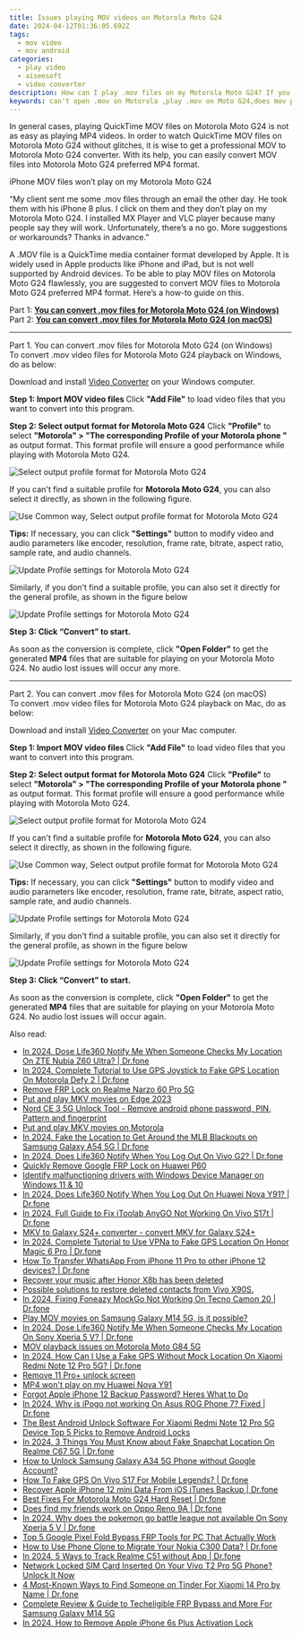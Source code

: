 ```yaml
---
title: Issues playing MOV videos on Motorola Moto G24
date: 2024-04-12T01:36:05.692Z
tags: 
  - mov video
  - mov android
categories: 
  - play video
  - aiseesoft
  - video converter
description: How can I play .mov files on my Motorola Moto G24? If you are in a trouble to watch MOV videos on Motorola Moto G24, you may wish to read this guide. It explains how to convert MOV files to MP4 format for playing on Motorola Moto G24 smoothly. 
keywords: can't open .mov on Motorola ,play .mov on Moto G24,does mov play on Motorola ,mov to Motorola  converter,will mov play on Moto G24,play .mov on Motorola Moto G24,mov file not supported in Motorola Moto G24,Motorola Moto G24 wont play mov,mov codec vlc android,mov converter android 2018,playing mov videos on phone android,mov to h264 converter android
---
```


<div class="atpl-content atpl-for-aiseesoft-video-converter play-mov-on-android">

<div class="atpl-post-description-part-1">
<div class="tpl-content-sub-paragraph-normal">
  <p>
    In general cases, playing QuickTime MOV files on Motorola Moto G24 is not as easy as playing MP4 videos. In order to watch QuickTime MOV files on Motorola Moto G24 without glitches, it is wise to get a professional MOV to Motorola Moto G24 converter. With its help, you can easily convert MOV files into Motorola Moto G24 preferred MP4 format. 
  </p>
</div>
</div>



<div class="atpl-post-description-part-2">
<div class="tpl-content-sub-paragraph-question">
  iPhone MOV files won’t play on my Motorola Moto G24
</div>
<div class="tpl-content-sub-paragraph-content">
<p>
  “My client sent me some .mov files through an email the other day. He took them with his iPhone 8 plus. I click on them and they don’t play on my Motorola Moto G24. I installed MX Player and VLC player because many people say they will work. Unfortunately, there’s a no go. More suggestions or workarounds? Thanks in advance.”
</p>
<p>
  A .MOV file is a QuickTime media container format developed by Apple. It is widely used in Apple products like iPhone and iPad, but is not well supported by Android devices. To be able to play MOV files on Motorola Moto G24 flawlessly, you are suggested to convert MOV files to Motorola Moto G24 preferred MP4 format. Here’s a how-to guide on this.
</p>
</div>
</div>

Part 1: <strong><a href="#p1">You can convert .mov files for Motorola Moto G24 (on Windows)</a></strong>
Part 2: <strong><a href="#p2">You can convert .mov files for Motorola Moto G24 (on macOS)</a></strong>

<!-- Part 1 -->
<a id="p1" name="p1" ></a><hr>

<div class="atpl-step-part-style">Part 1. You can convert .mov files for Motorola Moto G24 (on Windows)</div>
To convert .mov video files for Motorola Moto G24 playback on Windows, do as below:

Download and install <a class="atpl-step-content-a-style" href="https://tools.techidaily.com/aiseesoft-total-video-converter/" >Video Converter</a> on your Windows computer.


<strong>Step 1: Import MOV video files </strong>
Click <b>"Add File"</b> to load video files that you want to convert into this program.

<strong>Step 2: Select output format for Motorola Moto G24</strong>
Click <b>"Profile"</b> to select <b>"Motorola" > "The corresponding Profile of your Motorola phone "</b> as output format. This format profile will ensure a good performance while playing with Motorola Moto G24.

<img src="https://tools.techidaily.com/images/apps/aiseesoft/video-converter/devices/moto/fv.mp4/win/profile-4.png" class="atpl-imgstyle" alt="Select output profile format for Motorola Moto G24" />

If you can't find a suitable profile for **Motorola Moto G24**, you can also select it directly, as shown in the following figure.

<img src="https://tools.techidaily.com/images/apps/aiseesoft/video-converter/devices/common_android/fv.mp4/win/profile.png" class="atpl-imgstyle" alt="Use Common way, Select output profile format for Motorola Moto G24" />

<strong>Tips:</strong>
If necessary, you can click <b>"Settings"</b> button to modify video and audio parameters like encoder, resolution, frame rate, bitrate, aspect ratio, sample rate, and audio channels. 

<img src="https://tools.techidaily.com/images/apps/aiseesoft/video-converter/devices/moto/fv.mp4/win/settings-3.png" class="atpl-imgstyle"  alt="Update Profile settings for Motorola Moto G24" />

Similarly, if you don't find a suitable profile, you can also set it directly for the general profile, as shown in the figure below

<img src="https://tools.techidaily.com/images/apps/aiseesoft/video-converter/devices/common_android/fv.mp4/win/settings.png" class="atpl-imgstyle"  alt="Update Profile settings for Motorola Moto G24" />

<strong>Step 3: Click “Convert” to start.</strong>

As soon as the conversion is complete, click <b>"Open Folder"</b> to get the generated <b>MP4</b> files that are suitable for playing on your Motorola Moto G24. No audio lost issues will occur any more.

<!-- Part 2 -->
<a id="p2" name="p2"></a><hr>

<div class="atpl-step-part-style">Part 2. You can convert .mov files for Motorola Moto G24 (on macOS)</div>
To convert .mov video files for Motorola Moto G24 playback on Mac, do as below:

Download and install <a class="atpl-step-content-a-style" href="https://tools.techidaily.com/aiseesoft-total-video-converter/" >Video Converter</a> on your Mac computer.

<strong>Step 1: Import MOV video files </strong>
Click <b>"Add File"</b> to load video files that you want to convert into this program.

<strong>Step 2: Select output format for Motorola Moto G24</strong>
Click <b>"Profile"</b> to select <b>"Motorola" > "The corresponding Profile of your Motorola phone "</b> as output format. This format profile will ensure a good performance while playing with Motorola Moto G24.

<img src="https://tools.techidaily.com/images/apps/aiseesoft/video-converter/devices/moto/fv.mp4/mac/profile.png" class="atpl-imgstyle" alt="Select output profile format for Motorola Moto G24" />

If you can't find a suitable profile for **Motorola Moto G24**, you can also select it directly, as shown in the following figure.

<img src="https://tools.techidaily.com/images/apps/aiseesoft/video-converter/devices/common_android/fv.mp4/mac/profile.png" class="atpl-imgstyle" alt="Use Common way, Select output profile format for Motorola Moto G24" />

<strong>Tips:</strong>
If necessary, you can click <b>"Settings"</b> button to modify video and audio parameters like encoder, resolution, frame rate, bitrate, aspect ratio, sample rate, and audio channels. 

<img src="https://tools.techidaily.com/images/apps/aiseesoft/video-converter/devices/moto/fv.mp4/mac/settings.png" class="atpl-imgstyle"  alt="Update Profile settings for Motorola Moto G24" />

Similarly, if you don't find a suitable profile, you can also set it directly for the general profile, as shown in the figure below

<img src="https://tools.techidaily.com/images/apps/aiseesoft/video-converter/devices/common_android/fv.mp4/win/settings.png" class="atpl-imgstyle"  alt="Update Profile settings for Motorola Moto G24" />

<strong>Step 3: Click “Convert” to start.</strong>

As soon as the conversion is complete, click <b>"Open Folder"</b> to get the generated <b>MP4</b> files that are suitable for playing on your Motorola Moto G24. No audio lost issues will occur again.



<div class="atpl-post-end">
  <div class="atpl-post-device-model-description">
    
  </div>
</div>

<ins class="adsbygoogle"
     style="display:block"
     data-ad-client="ca-pub-7571918770474297"
     data-ad-slot="8358498916"
     data-ad-format="auto"
     data-full-width-responsive="true"></ins>


</div>
<ins class="adsbygoogle"
    style="display:block"
    data-ad-format="autorelaxed"
    data-ad-client="ca-pub-7571918770474297"
    data-ad-slot="1223367746"></ins>

<span class="atpl-alsoreadstyle">Also read:</span>
<div><ul>
<li><a href="https://review-topics.techidaily.com/in-2024-dose-life360-notify-me-when-someone-checks-my-location-on-zte-nubia-z60-ultra-drfone-by-drfone-virtual-android/"><u>In 2024, Dose Life360 Notify Me When Someone Checks My Location On ZTE Nubia Z60 Ultra? | Dr.fone</u></a></li>
<li><a href="https://review-topics.techidaily.com/in-2024-complete-tutorial-to-use-gps-joystick-to-fake-gps-location-on-motorola-defy-2-drfone-by-drfone-virtual-android/"><u>In 2024, Complete Tutorial to Use GPS Joystick to Fake GPS Location On Motorola Defy 2 | Dr.fone</u></a></li>
<li><a href="https://review-topics.techidaily.com/remove-frp-lock-on-realme-narzo-60-pro-5g-by-drfone-android-unlock-remove-google-frp/"><u>Remove FRP Lock on Realme Narzo 60 Pro 5G</u></a></li>
<li><a href="https://review-topics.techidaily.com/put-and-play-mkv-movies-on-edge-2023-by-aiseesoft-video-converter-play-mkv-on-android/"><u>Put and play MKV movies on Edge 2023</u></a></li>
<li><a href="https://review-topics.techidaily.com/nord-ce-3-5g-unlock-tool-remove-android-phone-password-pin-pattern-and-fingerprint-by-drfone-android-unlock-android-unlock/"><u>Nord CE 3 5G Unlock Tool - Remove android phone password, PIN, Pattern and fingerprint</u></a></li>
<li><a href="https://review-topics.techidaily.com/put-and-play-mkv-movies-on-motorola-by-aiseesoft-video-converter-play-mkv-on-android/"><u>Put and play MKV movies on Motorola</u></a></li>
<li><a href="https://review-topics.techidaily.com/in-2024-fake-the-location-to-get-around-the-mlb-blackouts-on-samsung-galaxy-a54-5g-drfone-by-drfone-virtual-android/"><u>In 2024, Fake the Location to Get Around the MLB Blackouts on Samsung Galaxy A54 5G | Dr.fone</u></a></li>
<li><a href="https://review-topics.techidaily.com/in-2024-does-life360-notify-when-you-log-out-on-vivo-g2-drfone-by-drfone-virtual-android/"><u>In 2024, Does Life360 Notify When You Log Out On Vivo G2? | Dr.fone</u></a></li>
<li><a href="https://review-topics.techidaily.com/quickly-remove-google-frp-lock-on-huawei-p60-by-drfone-android-unlock-remove-google-frp/"><u>Quickly Remove Google FRP Lock on Huawei P60</u></a></li>
<li><a href="https://review-topics.techidaily.com/identify-malfunctioning-drivers-with-windows-device-manager-on-windows-11-and-10-by-drivereasy-guide/"><u>Identify malfunctioning drivers with Windows Device Manager on Windows 11 & 10</u></a></li>
<li><a href="https://review-topics.techidaily.com/in-2024-does-life360-notify-when-you-log-out-on-huawei-nova-y91-drfone-by-drfone-virtual-android/"><u>In 2024, Does Life360 Notify When You Log Out On Huawei Nova Y91? | Dr.fone</u></a></li>
<li><a href="https://review-topics.techidaily.com/in-2024-full-guide-to-fix-itoolab-anygo-not-working-on-vivo-s17t-drfone-by-drfone-virtual-android/"><u>In 2024, Full Guide to Fix iToolab AnyGO Not Working On Vivo S17t | Dr.fone</u></a></li>
<li><a href="https://review-topics.techidaily.com/mkv-to-galaxy-s24plus-converter-convert-mkv-for-galaxy-s24plus-by-aiseesoft-video-converter-play-mkv-on-android/"><u>MKV to Galaxy S24+ converter - convert MKV for Galaxy S24+</u></a></li>
<li><a href="https://review-topics.techidaily.com/in-2024-complete-tutorial-to-use-vpna-to-fake-gps-location-on-honor-magic-6-pro-drfone-by-drfone-virtual-android/"><u>In 2024, Complete Tutorial to Use VPNa to Fake GPS Location On Honor Magic 6 Pro | Dr.fone</u></a></li>
<li><a href="https://review-topics.techidaily.com/how-to-transfer-whatsapp-from-iphone-11-pro-to-other-iphone-12-devices-drfone-by-drfone-transfer-whatsapp-from-ios-transfer-whatsapp-from-ios/"><u>How To Transfer WhatsApp From iPhone 11 Pro to other iPhone 12 devices? | Dr.fone</u></a></li>
<li><a href="https://review-topics.techidaily.com/recover-your-music-after-honor-x8b-has-been-deleted-by-fonelab-android-recover-music/"><u>Recover your music after Honor X8b has been deleted</u></a></li>
<li><a href="https://review-topics.techidaily.com/possible-solutions-to-restore-deleted-contacts-from-vivo-x90s-by-fonelab-android-recover-contacts/"><u>Possible solutions to restore deleted contacts from Vivo X90S.</u></a></li>
<li><a href="https://review-topics.techidaily.com/in-2024-fixing-foneazy-mockgo-not-working-on-tecno-camon-20-drfone-by-drfone-virtual-android/"><u>In 2024, Fixing Foneazy MockGo Not Working On Tecno Camon 20 | Dr.fone</u></a></li>
<li><a href="https://review-topics.techidaily.com/play-mov-movies-on-samsung-galaxy-m14-5g-is-it-possible-by-aiseesoft-video-converter-play-mov-on-android/"><u>Play MOV movies on Samsung Galaxy M14 5G, is it possible?</u></a></li>
<li><a href="https://review-topics.techidaily.com/in-2024-dose-life360-notify-me-when-someone-checks-my-location-on-sony-xperia-5-v-drfone-by-drfone-virtual-android/"><u>In 2024, Dose Life360 Notify Me When Someone Checks My Location On Sony Xperia 5 V? | Dr.fone</u></a></li>
<li><a href="https://review-topics.techidaily.com/mov-playback-issues-on-motorola-moto-g84-5g-by-aiseesoft-video-converter-play-mov-on-android/"><u>MOV playback issues on Motorola Moto G84 5G</u></a></li>
<li><a href="https://review-topics.techidaily.com/in-2024-how-can-i-use-a-fake-gps-without-mock-location-on-xiaomi-redmi-note-12-pro-5g-drfone-by-drfone-virtual-android/"><u>In 2024, How Can I Use a Fake GPS Without Mock Location On Xiaomi Redmi Note 12 Pro 5G? | Dr.fone</u></a></li>
<li><a href="https://review-topics.techidaily.com/remove-11-proplus-unlock-screen-by-drfone-android-unlock-android-unlock/"><u>Remove 11 Pro+ unlock screen</u></a></li>
<li><a href="https://review-topics.techidaily.com/mp4-won-t-play-on-my-huawei-nova-y91-by-aiseesoft-video-converter-play-mp4-on-android/"><u>MP4 won't play on my Huawei Nova Y91</u></a></li>
<li><a href="https://ios-unlock.techidaily.com/forgot-apple-iphone-12-backup-password-heres-what-to-do-by-drfone-ios/"><u>Forgot Apple iPhone 12 Backup Password? Heres What to Do</u></a></li>
<li><a href="https://android-pokemon-go.techidaily.com/in-2024-why-is-ipogo-not-working-on-asus-rog-phone-7-fixed-drfone-by-drfone-virtual-android/"><u>In 2024, Why is iPogo not working On Asus ROG Phone 7? Fixed | Dr.fone</u></a></li>
<li><a href="https://sim-unlock.techidaily.com/the-best-android-unlock-software-for-xiaomi-redmi-note-12-pro-5g-device-top-5-picks-to-remove-android-locks-by-drfone-android/"><u>The Best Android Unlock Software For Xiaomi Redmi Note 12 Pro 5G Device Top 5 Picks to Remove Android Locks</u></a></li>
<li><a href="https://location-social.techidaily.com/in-2024-3-things-you-must-know-about-fake-snapchat-location-on-realme-c67-5g-drfone-by-drfone-virtual-android/"><u>In 2024, 3 Things You Must Know about Fake Snapchat Location On Realme C67 5G | Dr.fone</u></a></li>
<li><a href="https://android-unlock.techidaily.com/how-to-unlock-samsung-galaxy-a34-5g-phone-without-google-account-by-drfone-android/"><u>How to Unlock Samsung Galaxy A34 5G Phone without Google Account?</u></a></li>
<li><a href="https://fake-location.techidaily.com/how-to-fake-gps-on-vivo-s17-for-mobile-legends-drfone-by-drfone-virtual-android/"><u>How To Fake GPS On Vivo S17 For Mobile Legends? | Dr.fone</u></a></li>
<li><a href="https://techidaily.com/recover-apple-iphone-12-mini-data-from-ios-itunes-backup-drfone-by-drfone-ios-data-recovery-ios-data-recovery/"><u>Recover Apple iPhone 12 mini Data From iOS iTunes Backup | Dr.fone</u></a></li>
<li><a href="https://techidaily.com/best-fixes-for-motorola-moto-g24-hard-reset-drfone-by-drfone-reset-android-reset-android/"><u>Best Fixes For Motorola Moto G24 Hard Reset | Dr.fone</u></a></li>
<li><a href="https://location-social.techidaily.com/does-find-my-friends-work-on-oppo-reno-9a-drfone-by-drfone-virtual-android/"><u>Does find my friends work on Oppo Reno 9A | Dr.fone</u></a></li>
<li><a href="https://android-pokemon-go.techidaily.com/in-2024-why-does-the-pokemon-go-battle-league-not-available-on-sony-xperia-5-v-drfone-by-drfone-virtual-android/"><u>In 2024, Why does the pokemon go battle league not available On Sony Xperia 5 V | Dr.fone</u></a></li>
<li><a href="https://bypass-frp.techidaily.com/top-5-google-pixel-fold-bypass-frp-tools-for-pc-that-actually-work-by-drfone-android/"><u>Top 5 Google Pixel Fold Bypass FRP Tools for PC That Actually Work</u></a></li>
<li><a href="https://android-transfer.techidaily.com/how-to-use-phone-clone-to-migrate-your-nokia-c300-data-drfone-by-drfone-transfer-from-android-transfer-from-android/"><u>How to Use Phone Clone to Migrate Your Nokia C300 Data? | Dr.fone</u></a></li>
<li><a href="https://android-location-track.techidaily.com/in-2024-5-ways-to-track-realme-c51-without-app-drfone-by-drfone-virtual-android/"><u>In 2024, 5 Ways to Track Realme C51 without App | Dr.fone</u></a></li>
<li><a href="https://sim-unlock.techidaily.com/network-locked-sim-card-inserted-on-your-vivo-t2-pro-5g-phone-unlock-it-now-by-drfone-android/"><u>Network Locked SIM Card Inserted On Your Vivo T2 Pro 5G Phone? Unlock It Now</u></a></li>
<li><a href="https://location-social.techidaily.com/4-most-known-ways-to-find-someone-on-tinder-for-xiaomi-14-pro-by-name-drfone-by-drfone-virtual-android/"><u>4 Most-Known Ways to Find Someone on Tinder For Xiaomi 14 Pro by Name | Dr.fone</u></a></li>
<li><a href="https://android-unlock.techidaily.com/complete-review-and-guide-to-techeligible-frp-bypass-and-more-for-samsung-galaxy-m14-5g-by-drfone-android/"><u>Complete Review & Guide to Techeligible FRP Bypass and More For Samsung Galaxy M14 5G</u></a></li>
<li><a href="https://activate-lock.techidaily.com/in-2024-how-to-remove-apple-iphone-6s-plus-activation-lock-by-drfone-ios/"><u>In 2024, How to Remove Apple iPhone 6s Plus Activation Lock</u></a></li>
</ul></div>
